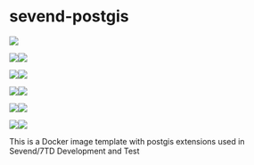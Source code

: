 # sevend-postgis
[![](https://images.microbadger.com/badges/commit/mloftis/sevend-postgis.svg)](https://microbadger.com/images/mloftis/sevend-postgis "Get your own commit badge on microbadger.com")

[![](https://images.microbadger.com/badges/version/mloftis/sevend-postgis.svg)](https://microbadger.com/images/mloftis/sevend-postgis "Get your own version badge on microbadger.com")[![](https://images.microbadger.com/badges/image/mloftis/sevend-postgis.svg)](https://microbadger.com/images/mloftis/sevend-postgis "Get your own image badge on microbadger.com")

[![](https://images.microbadger.com/badges/version/mloftis/sevend-postgis:14.svg)](https://microbadger.com/images/mloftis/sevend-postgis:14 "Get your own version badge on microbadger.com")[![](https://images.microbadger.com/badges/image/mloftis/sevend-postgis:14.svg)](https://microbadger.com/images/mloftis/sevend-postgis:14 "Get your own image badge on microbadger.com")

[![](https://images.microbadger.com/badges/version/mloftis/sevend-postgis:13.svg)](https://microbadger.com/images/mloftis/sevend-postgis:13 "Get your own version badge on microbadger.com")[![](https://images.microbadger.com/badges/image/mloftis/sevend-postgis:13.svg)](https://microbadger.com/images/mloftis/sevend-postgis:13 "Get your own image badge on microbadger.com")

[![](https://images.microbadger.com/badges/version/mloftis/sevend-postgis:12.svg)](https://microbadger.com/images/mloftis/sevend-postgis:12 "Get your own version badge on microbadger.com")[![](https://images.microbadger.com/badges/image/mloftis/sevend-postgis:12.svg)](https://microbadger.com/images/mloftis/sevend-postgis:12 "Get your own image badge on microbadger.com")

[![](https://images.microbadger.com/badges/version/mloftis/sevend-postgis:11.svg)](https://microbadger.com/images/mloftis/sevend-postgis:11 "Get your own version badge on microbadger.com")[![](https://images.microbadger.com/badges/image/mloftis/sevend-postgis:11.svg)](https://microbadger.com/images/mloftis/sevend-postgis:11 "Get your own image badge on microbadger.com")

This is a Docker image template with postgis extensions used in Sevend/7TD Development and Test


